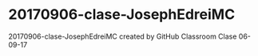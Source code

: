 # 20170906-clase-JosephEdreiMC
20170906-clase-JosephEdreiMC created by GitHub Classroom
Clase 06-09-17
